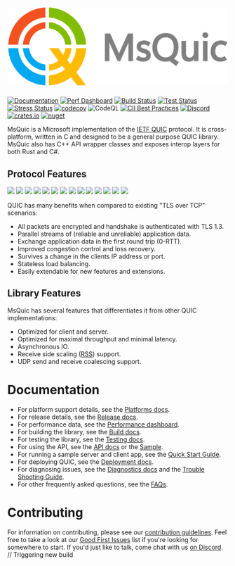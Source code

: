 <h1 align="center"><img src="docs/images/readme_logo.png" width="500" alt="MsQuic logo"/></h1>

[![Documentation](https://img.shields.io/static/v1?label=Documentation&message=Dashboard&color=blue)](https://microsoft.github.io/msquic/msquicdocs/docs/API.html)
[![Perf Dashboard](https://img.shields.io/static/v1?label=Performance&message=Dashboard&color=blue)](https://microsoft.github.io/netperf/dist/)
[![Build Status](https://img.shields.io/github/actions/workflow/status/microsoft/msquic/build.yml?query=branch%3Amain&label=Build)](https://github.com/microsoft/msquic/actions/workflows/build.yml?query=branch%3Amain)
[![Test Status](https://img.shields.io/github/actions/workflow/status/microsoft/msquic/test.yml?query=branch%3Amain&label=Test)](https://github.com/microsoft/msquic/actions/workflows/test.yml?query=branch%3Amain)
[![Stress Status](https://img.shields.io/github/actions/workflow/status/microsoft/msquic/stress.yml?query=branch%3Amain&label=Stress)](https://github.com/microsoft/msquic/actions/workflows/stress.yml?query=branch%3Amain)
[![codecov](https://codecov.io/github/microsoft/msquic/branch/main/graph/badge.svg?token=xAjIMDn7wy)](https://codecov.io/github/microsoft/msquic)
![CodeQL](https://github.com/microsoft/msquic/workflows/CodeQL/badge.svg?branch=main)
[![CII Best Practices](https://bestpractices.coreinfrastructure.org/projects/4846/badge)](https://bestpractices.coreinfrastructure.org/projects/4846)
[![Discord](https://img.shields.io/discord/827744285595271168?label=Discord&logo=discord&logoColor=white&color=7289DA)](https://discord.gg/YGAtCwTSsc)
[![crates.io](https://img.shields.io/crates/v/msquic)](https://crates.io/crates/msquic)
[![nuget](https://img.shields.io/nuget/vpre/Microsoft.Native.Quic.MsQuic.Schannel?style=plastic)](https://www.nuget.org/profiles/msquic)

MsQuic is a Microsoft implementation of the [IETF QUIC](https://datatracker.ietf.org/wg/quic/about/)
protocol. It is cross-platform, written in C and designed to be a general purpose QUIC library. MsQuic also has C++ API wrapper classes and exposes interop layers for both Rust and C#.

## Protocol Features

[![](https://img.shields.io/static/v1?label=RFC&message=9000&color=brightgreen)](https://tools.ietf.org/html/rfc9000)
[![](https://img.shields.io/static/v1?label=RFC&message=9001&color=brightgreen)](https://tools.ietf.org/html/rfc9001)
[![](https://img.shields.io/static/v1?label=RFC&message=9002&color=brightgreen)](https://tools.ietf.org/html/rfc9002)
[![](https://img.shields.io/static/v1?label=RFC&message=9221&color=brightgreen)](https://tools.ietf.org/html/rfc9221)
[![](https://img.shields.io/static/v1?label=RFC&message=9287&color=brightgreen)](https://tools.ietf.org/html/rfc9287)
[![](https://img.shields.io/static/v1?label=RFC&message=9368&color=brightgreen)](https://tools.ietf.org/html/rfc9368)
[![](https://img.shields.io/static/v1?label=RFC&message=9369&color=brightgreen)](https://tools.ietf.org/html/rfc9369)
[![](https://img.shields.io/static/v1?label=Draft&message=Load%20Balancers&color=blue)](https://tools.ietf.org/html/draft-ietf-quic-load-balancers)
[![](https://img.shields.io/static/v1?label=Draft&message=ACK%20Frequency&color=blue)](https://tools.ietf.org/html/draft-ietf-quic-ack-frequency)
[![](https://img.shields.io/static/v1?label=Draft&message=Disable%20Encryption&color=blueviolet)](https://tools.ietf.org/html/draft-banks-quic-disable-encryption)
[![](https://img.shields.io/static/v1?label=Draft&message=Performance&color=blueviolet)](https://tools.ietf.org/html/draft-banks-quic-performance)
[![](https://img.shields.io/static/v1?label=Draft&message=CIBIR&color=blueviolet)](https://tools.ietf.org/html/draft-banks-quic-cibir)
[![](https://img.shields.io/static/v1?label=Draft&message=Timestamps&color=blueviolet)](https://tools.ietf.org/html/draft-huitema-quic-ts)
[![](https://img.shields.io/static/v1?label=Draft&message=ReliableReset&color=blueviolet)](https://datatracker.ietf.org/doc/draft-ietf-quic-reliable-stream-reset/)

QUIC has many benefits when compared to existing "TLS over TCP" scenarios:

  * All packets are encrypted and handshake is authenticated with TLS 1.3.
  * Parallel streams of (reliable and unreliable) application data.
  * Exchange application data in the first round trip (0-RTT).
  * Improved congestion control and loss recovery.
  * Survives a change in the clients IP address or port.
  * Stateless load balancing.
  * Easily extendable for new features and extensions.

## Library Features

MsQuic has several features that differentiates it from other QUIC implementations:

  * Optimized for client and server.
  * Optimized for maximal throughput and minimal latency.
  * Asynchronous IO.
  * Receive side scaling ([RSS](https://docs.microsoft.com/en-us/windows-hardware/drivers/network/introduction-to-receive-side-scaling)) support.
  * UDP send and receive coalescing support.

# Documentation

  * For platform support details, see the [Platforms docs](./docs/Platforms.md).
  * For release details, see the [Release docs](./docs/Release.md).
  * For performance data, see the [Performance dashboard](https://aka.ms/msquicperformance).
  * For building the library, see the [Build docs](./docs/BUILD.md).
  * For testing the library, see the [Testing docs](./docs/TEST.md).
  * For using the API, see the [API docs](./docs/API.md) or the [Sample](./src/tools/sample/sample.c).
  * For running a sample server and client app, see the [Quick Start Guide](./docs/Sample.md).
  * For deploying QUIC, see the [Deployment docs](./docs/Deployment.md).
  * For diagnosing issues, see the [Diagnostics docs](./docs/Diagnostics.md) and the [Trouble Shooting Guide](./docs/TSG.md).
  * For other frequently asked questions, see the [FAQs](./docs/FAQ.md).

# Contributing

For information on contributing, please see our [contribution guidelines](./.github/CONTRIBUTING.md). Feel free to take a look at our [Good First Issues](https://github.com/microsoft/msquic/labels/good%20first%20issue) list if you're looking for somewhere to start. If you'd just like to talk, come chat with us [on Discord](https://discord.gg/YGAtCwTSsc).
// Triggering new build
